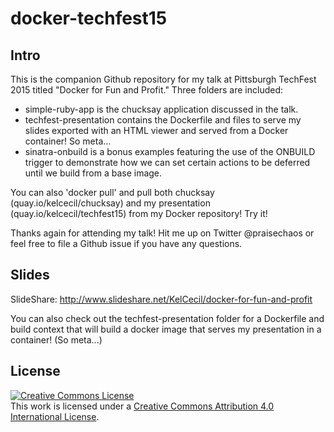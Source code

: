 # docker-techfest15

## Intro

This is the companion Github repository for my talk at Pittsburgh TechFest 2015 titled "Docker for Fun and Profit." Three folders are included:

*  simple-ruby-app is the chucksay application discussed in the talk.
*  techfest-presentation contains the Dockerfile and files to serve my slides exported with an HTML viewer and served from a Docker container! So meta...
*  sinatra-onbuild is a bonus examples featuring the use of the ONBUILD trigger to demonstrate how we can set certain actions to be deferred until we build from a base image.

You can also 'docker pull' and pull both chucksay (quay.io/kelcecil/chucksay) and my presentation (quay.io/kelcecil/techfest15) from my Docker repository! Try it!

Thanks again for attending my talk! Hit me up on Twitter @praisechaos or feel free to file a Github issue if you have any questions.

## Slides

SlideShare:
http://www.slideshare.net/KelCecil/docker-for-fun-and-profit

You can also check out the techfest-presentation folder for a Dockerfile and build context that will build a docker image that 
serves my presentation in a container! (So meta...)

## License

<a rel="license" href="http://creativecommons.org/licenses/by/4.0/"><img alt="Creative Commons License" style="border-width:0" src="https://i.creativecommons.org/l/by/4.0/88x31.png" /></a><br />This work is licensed under a <a rel="license" href="http://creativecommons.org/licenses/by/4.0/">Creative Commons Attribution 4.0 International License</a>.
